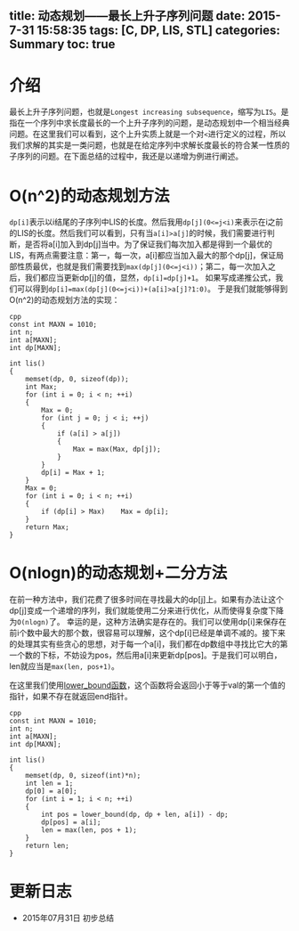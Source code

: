 title: 动态规划——最长上升子序列问题
date: 2015-7-31 15:58:35
tags: [C, DP, LIS, STL]
categories: Summary
toc: true
---
# 介绍
最长上升子序列问题，也就是`Longest increasing subsequence`，缩写为`LIS`。是指在一个序列中求长度最长的一个上升子序列的问题，是动态规划中一个相当经典问题。在这里我们可以看到，这个上升实质上就是一个对`<`进行定义的过程，所以我们求解的其实是一类问题，也就是在给定序列中求解长度最长的符合某一性质的子序列的问题。在下面总结的过程中，我还是以递增为例进行阐述。

<!-- more -->

# O(n^2)的动态规划方法
`dp[i]`表示以i结尾的子序列中LIS的长度。然后我用`dp[j](0<=j<i)`来表示在i之前的LIS的长度。然后我们可以看到，只有当`a[i]>a[j]`的时候，我们需要进行判断，是否将a[i]加入到dp[j]当中。为了保证我们每次加入都是得到一个最优的LIS，有两点需要注意：第一，每一次，a[i]都应当加入最大的那个dp[j]，保证局部性质最优，也就是我们需要找到`max(dp[j](0<=j<i))`；第二，每一次加入之后，我们都应当更新dp[j]的值，显然，`dp[i]=dp[j]+1`。
如果写成递推公式，我们可以得到`dp[i]=max(dp[j](0<=j<i))+(a[i]>a[j]?1:0)`。
于是我们就能够得到O(n^2)的动态规划方法的实现：

```
cpp
const int MAXN = 1010;
int n;
int a[MAXN];
int dp[MAXN];

int lis()
{
    memset(dp, 0, sizeof(dp));
    int Max;
    for (int i = 0; i < n; ++i)
    {
        Max = 0;
        for (int j = 0; j < i; ++j)
        {
            if (a[i] > a[j])
            {
                Max = max(Max, dp[j]);
            }
        }
        dp[i] = Max + 1;
    }
    Max = 0;
    for (int i = 0; i < n; ++i)
    {
        if (dp[i] > Max)    Max = dp[i];
    }
    return Max;
}

```

# O(nlogn)的动态规划+二分方法
在前一种方法中，我们花费了很多时间在寻找最大的dp[j]上。如果有办法让这个dp[j]变成一个递增的序列，我们就能使用二分来进行优化，从而使得复杂度下降为`O(nlogn)`了。
幸运的是，这种方法确实是存在的。我们可以使用dp[i]来保存在前i个数中最大的那个数，很容易可以理解，这个dp[i]已经是单调不减的。接下来的处理其实有些贪心的思想，对于每一个a[i]，我们都在dp数组中寻找比它大的第一个数的下标，不妨设为pos，然后用a[i]来更新dp[pos]。于是我们可以明白，len就应当是`max(len, pos+1)`。

>
在这里我们使用[lower_bound函数](http://www.cplusplus.com/reference/algorithm/lower_bound/?kw=lower_bound)，这个函数将会返回小于等于val的第一个值的指针，如果不存在就返回end指针。


```
cpp
const int MAXN = 1010;
int n;
int a[MAXN];
int dp[MAXN];

int lis()
{
    memset(dp, 0, sizeof(int)*n);
    int len = 1;
    dp[0] = a[0];
    for (int i = 1; i < n; ++i)
    {
        int pos = lower_bound(dp, dp + len, a[i]) - dp;
        dp[pos] = a[i];
        len = max(len, pos + 1);
    }
    return len;
}

```

# 更新日志
- 2015年07月31日 初步总结